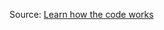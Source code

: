Source: [Learn how the code works](http://www.isaacsukin.com/news/2012/06/how-build-first-person-shooter-browser-threejs-and-webglhtml5-canvas)
